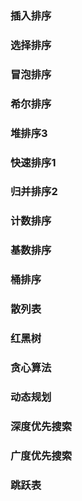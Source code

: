 ### 插入排序

### 选择排序

### 冒泡排序

### 希尔排序

### 堆排序3

### 快速排序1

### 归并排序2

### 计数排序

### 基数排序

### 桶排序

### 散列表

### 红黑树

### 贪心算法

### 动态规划

### 深度优先搜索

### 广度优先搜索

### 跳跃表
